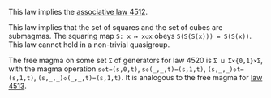 This law implies the [associative law 4512](https://teorth.github.io/equational_theories/implications/?4512).

This law implies that the set of squares and the set of cubes are submagmas.  The squaring map `S: x ↦ x◇x` obeys `S(S(S(x))) = S(S(x))`.  This law cannot hold in a non-trivial quasigroup.

The free magma on some set `Σ` of generators for law 4520 is `Σ ⊔ Σ×{0,1}×Σ`, with the magma operation `s◇t=(s,0,t)`, `s◇(_,_,t)=(s,1,t)`, `(s,_,_)◇t=(s,1,t)`, `(s,_,_)◇(_,_,t)=(s,1,t)`.  It is analogous to the free magma for [law 4513](https://teorth.github.io/equational_theories/implications/?4513).
